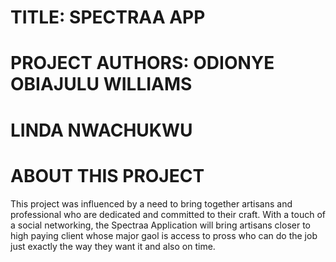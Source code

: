 # TITLE: SPECTRAA APP
# PROJECT AUTHORS: ODIONYE OBIAJULU WILLIAMS
#                  LINDA NWACHUKWU

#            ABOUT THIS PROJECT

This project was influenced by a need to bring together artisans and professional who are dedicated and committed to their craft. With a touch of a social networking, the Spectraa Application will bring artisans closer to high paying client whose major gaol is access to pross who can do the job just exactly the way they want it and also on time.
